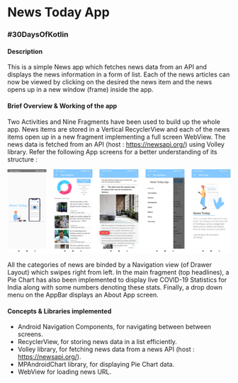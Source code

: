 # News Today App
### #30DaysOfKotlin
#### Description
This is a simple News app which fetches news data from an API and displays the news information in a form of list. Each of the news articles can now be viewed by clicking on the desired the news item and the news opens up in a new window (frame) inside the app.

#### Brief Overview & Working of the app
Two Activities and Nine Fragments have been used to build up the whole app. News items are stored in a Vertical RecyclerView and each of the news items open up in a new fragment implementing a full screen WebView. The news data is fetched from an API (host : https://newsapi.org/) using Volley library. Refer the following App screens for a better understanding of its structure :

![alt text](https://github.com/ydasc815/news-app/blob/master/app/src/main/res/drawable/app_screens.png?raw=true)

All the categories of news are binded by a Navigation view (of Drawer Layout) which swipes right from left. In the main fragment (top headlines), a Pie Chart has also been implemented to display live COVID-19 Statistics for India along with some numbers denoting these stats. Finally, a drop down menu on the AppBar displays an About App screen.

#### Concepts & Libraries implemented
- Android Navigation Components, for navigating between between screens. 
- RecyclerView, for storing news data in a list efficiently.
- Volley library, for fetching news data from a news API (host : https://newsapi.org/).
- MPAndroidChart library, for displaying Pie Chart data.
- WebView for loading news URL.
